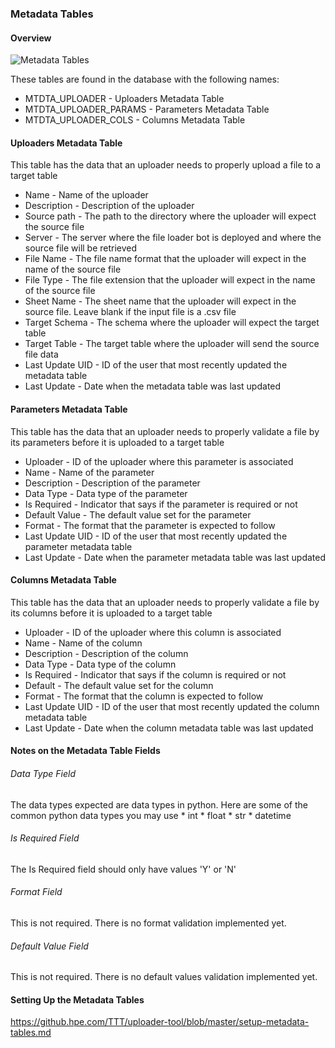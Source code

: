 ### Metadata Tables

#### Overview
![Metadata Tables](https://github.hpe.com/TTT/uploader-tool/blob/master/images/metadata-tables.png)

These tables are found in the database with the following names:
* MTDTA_UPLOADER - Uploaders Metadata Table
* MTDTA_UPLOADER_PARAMS - Parameters Metadata Table
* MTDTA_UPLOADER_COLS - Columns Metadata Table

#### Uploaders Metadata Table

This table has the data that an uploader needs to properly upload a file to a target table

* Name - Name of the uploader
* Description - Description of the uploader
* Source path - The path to the directory where the uploader will expect the source file
* Server - The server where the file loader bot is deployed and where the source file will be retrieved 
* File Name - The file name format that the uploader will expect in the name of the source file
* File Type - The file extension that the uploader will expect in the name of the source file
* Sheet Name - The sheet name that the uploader will expect in the source file. Leave blank if the input file is a .csv file
* Target Schema - The schema where the uploader will expect the target table
* Target Table - The target table where the uploader will send the source file data
* Last Update UID - ID of the user that most recently updated the metadata table 
* Last Update - Date when the metadata table was last updated

#### Parameters Metadata Table
This table has the data that an uploader needs to properly validate a file by its parameters before it is uploaded to a target table
* Uploader - ID of the uploader where this parameter is associated
* Name - Name of the parameter
* Description - Description of the parameter
* Data Type - Data type of the parameter
* Is Required - Indicator that says if the parameter is required or not
* Default Value - The default value set for the parameter
* Format - The format that the parameter is expected to follow
* Last Update UID - ID of the user that most recently updated the parameter metadata table 
* Last Update - Date when the parameter metadata table was last updated

#### Columns Metadata Table
This table has the data that an uploader needs to properly validate a file by its columns before it is uploaded to a target table
* Uploader - ID of the uploader where this column is associated
* Name - Name of the column
* Description - Description of the column
* Data Type - Data type of the column
* Is Required - Indicator that says if the column is required or not
* Default - The default value set for the column
* Format - The format that the column is expected to follow
* Last Update UID - ID of the user that most recently updated the column metadata table 
* Last Update - Date when the column metadata table was last updated

#### Notes on the Metadata Table Fields

###### Data Type Field
The data types expected are data types in python. Here are some of the common python data types you may use
    * int
    * float
    * str
    * datetime

###### Is Required Field
The Is Required field should only have values 'Y' or 'N'

###### Format Field
This is not required. There is no format validation implemented yet.

###### Default Value Field
This is not required. There is no default values validation implemented yet.

#### Setting Up the Metadata Tables
https://github.hpe.com/TTT/uploader-tool/blob/master/setup-metadata-tables.md

